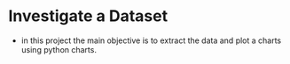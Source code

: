 # Investigate a Dataset
- in this project the main objective is to extract the data and plot a charts using python charts.
